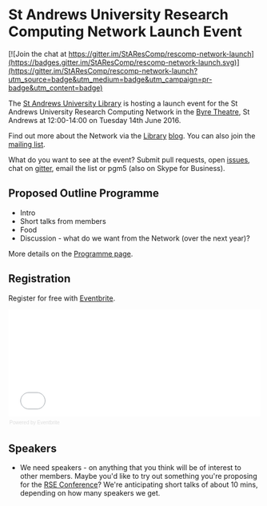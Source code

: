 # St Andrews University Research Computing Network Launch Event

[![Join the chat at https://gitter.im/StAResComp/rescomp-network-launch](https://badges.gitter.im/StAResComp/rescomp-network-launch.svg)](https://gitter.im/StAResComp/rescomp-network-launch?utm_source=badge&utm_medium=badge&utm_campaign=pr-badge&utm_content=badge)

The [St Andrews University Library](http://www.st-andrews.ac.uk/library) is hosting a launch event for the St Andrews University Research Computing Network in the [Byre Theatre](http://byretheatre.com), St Andrews at 12:00-14:00 on Tuesday 14th June 2016.

Find out more about the Network via the [Library](http://www.st-andrews.ac.uk/libraryblog/2016/02/do-you-write-software-for-research/) [blog](http://www.st-andrews.ac.uk/libraryblog/2016/03/research-computing-network-update/). You can also join the [mailing list](https://pat.st-andrews.ac.uk/mail/info/rescomp-network).

What do you want to see at the event? Submit pull requests, open [issues](https://github.com/StAResComp/rescomp-network-launch/issues), chat on [gitter](https://gitter.im/StAResComp/rescomp-network-launch), email the list or pgm5 (also on Skype for Business).

## Proposed Outline Programme

- Intro
- Short talks from members
- Food
- Discussion - what do we want from the Network (over the next year)?

More details on the [Programme page](https://github.com/StAResComp/rescomp-network-launch/blob/master/programme.md).

## Registration

Register for free with [Eventbrite](https://www.eventbrite.co.uk/e/st-andrews-research-computing-network-launch-tickets-25542882449).

<div style="width:100%; text-align:left;" ><iframe  src="//eventbrite.co.uk/tickets-external?eid=25542882449&ref=etckt" frameborder="0" height="214" width="100%" vspace="0" hspace="0" marginheight="5" marginwidth="5" scrolling="auto" allowtransparency="true"></iframe><div style="font-family:Helvetica, Arial; font-size:10px; padding:5px 0 5px; margin:2px; width:100%; text-align:left;" ><a class="powered-by-eb" style="color: #dddddd; text-decoration: none;" target="_blank" href="http://www.eventbrite.co.uk/r/etckt">Powered by Eventbrite</a></div></div>

## Speakers

- We need speakers - on anything that you think will be of interest to other members. Maybe you'd like to try out something you're proposing for the [RSE Conference](http://www.rse.ac.uk/conf2016)? We're anticipating short talks of about 10 mins, depending on how many speakers we get.
